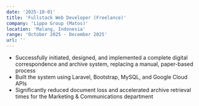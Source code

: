 ```yaml
---
date: '2025-10-01'
title: 'Fullstack Web Developer (Freelance)'
company: 'Lippo Group (Matos)'
location: 'Malang, Indonesia'
range: 'October 2025 - December 2025'
url: ''
---
```


- Successfully initiated, designed, and implemented a complete digital correspondence and archive system, replacing a manual, paper-based process
- Built the system using Laravel, Bootstrap, MySQL, and Google Cloud APIs
- Significantly reduced document loss and accelerated archive retrieval times for the Marketing & Communications department
